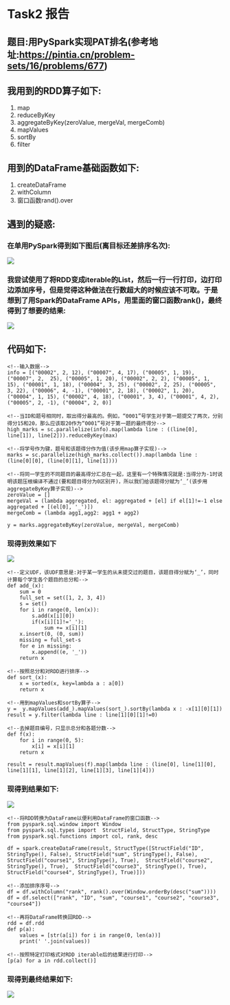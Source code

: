 # Task2 报告

## 题目:用PySpark实现PAT排名(参考地址:https://pintia.cn/problem-sets/16/problems/677)

## 我用到的RDD算子如下:
1. map
2. reduceByKey
3. aggregateByKey(zeroValue, mergeVal, mergeComb)
4. mapValues
5. sortBy
6. filter

## 用到的DataFrame基础函数如下:
1. createDataFrame
2. withColumn
3. 窗口函数rand().over

## 遇到的疑惑:
### 在单用PySpark得到如下图后(离目标还差排序名次):
![](http://ww1.sinaimg.cn/large/005PneI2ly1g5ws9p1f0wj30eq09qjsl.jpg)
### 我尝试使用了将RDD变成iterable的List，然后一行一行打印，边打印边添加序号，但是觉得这种做法在行数超大的时候应该不可取。于是想到了用Spark的DataFrame APIs，用里面的窗口函数rank()，最终得到了想要的结果:
![](http://ww1.sinaimg.cn/large/005PneI2ly1g5ws9z0zy2j30au05aq3g.jpg)

## 代码如下:
```
<!--输入数据-->
info = [("00002", 2, 12), ("00007", 4, 17), ("00005", 1, 19), ("00007", 2,  25), ("00005", 1, 20), ("00002", 2, 2), ("00005", 1, 15), ("00001", 1, 18), ("00004", 3, 25), ("00002", 2, 25), ("00005", 3, 22), ("00006", 4, -1), ("00001", 2, 18), ("00002", 1, 20), ("00004", 1, 15), ("00002", 4, 18), ("00001", 3, 4), ("00001", 4, 2), ("00005", 2, -1), ("00004", 2, 0)]

<!--当ID和题号相同时，取出得分最高的。例如，“0001”号学生对于第一题提交了两次，分别得分15和20，那么应该取20作为“0001”号对于第一题的最终得分-->
high_marks = sc.parallelize(info).map(lambda line : ((line[0], line[1]), line[2])).reduceByKey(max)

<!--将学号作为键，题号和该题得分作为值(该步用map算子实现)-->
marks = sc.parallelize(high_marks.collect()).map(lambda line : (line[0][0], (line[0][1], line[1])))

<!--将同一学生的不同题目的最高得分汇总在一起，这里有一个特殊情况就是:当得分为-1时说明该题压根编译不通过(要和题目得分为0区别开)，所以我们给该题得分赋为‘_’(该步用aggregateByKey算子实现)-->
zeroValue = []
mergeVal = (lambda aggregated, el: aggregated + [el] if el[1]!=-1 else aggregated + [(el[0], '_')])
mergeComb = (lambda agg1,agg2: agg1 + agg2)

y = marks.aggregateByKey(zeroValue, mergeVal, mergeComb)
```

### 现得到效果如下
![](http://ww1.sinaimg.cn/large/005PneI2gy1g5wsa5b4ldj326s03kdhj.jpg)
```
<!--定义UDF，该UDF意思是:对于某一学生的从未提交过的题目，该题目得分赋为‘_’，同时计算每个学生各个题目的总分和-->
def add_(x):
    sum = 0
    full_set = set([1, 2, 3, 4])
    s = set()
    for i in range(0, len(x)):
        s.add(x[i][0])
        if(x[i][1]!='_'):
            sum += x[i][1]
    x.insert(0, (0, sum))
    missing = full_set-s
    for e in missing:
        x.append((e, '_'))
    return x

<!--按照总分和对RDD进行排序-->   
def sort_(x):    
    x = sorted(x, key=lambda a : a[0])
    return x

<!--用到mapValues和sortBy算子-->
y =  y.mapValues(add_).mapValues(sort_).sortBy(lambda x : -x[1][0][1])
result = y.filter(lambda line : line[1][0][1]!=0)

<!--去掉题目编号，只显示总分和各题分数-->
def f(x):
    for i in range(0, 5):
        x[i] = x[i][1]
    return x

result = result.mapValues(f).map(lambda line : (line[0], line[1][0], line[1][1], line[1][2], line[1][3], line[1][4]))
```
### 现得到结果如下:
![](http://ww1.sinaimg.cn/large/005PneI2ly1g5ws9p1f0wj30eq09qjsl.jpg)

```
<!--将RDD转换为DataFrame以便利用DataFrame的窗口函数-->
from pyspark.sql.window import Window
from pyspark.sql.types import  StructField, StructType, StringType
from pyspark.sql.functions import col, rank, desc

df = spark.createDataFrame(result, StructType([StructField("ID", StringType(), False), StructField("sum", StringType(), False), StructField("course1", StringType(), True),  StructField("course2", StringType(), True),  StructField("course3", StringType(), True),  StructField("course4", StringType(), True)]))

<!--添加排序序号-->
df = df.withColumn("rank", rank().over(Window.orderBy(desc("sum"))))
df = df.select(["rank", "ID", "sum", "course1", "course2", "course3", "course4"])

<!--再将DataFrame转换回RDD-->
rdd = df.rdd
def p(a):
    values = [str(a[i]) for i in range(0, len(a))]
    print(' '.join(values))   

<!--按照特定打印格式对RDD iterable后的结果进行打印-->
[p(a) for a in rdd.collect()]
```
### 现得到最终结果如下:
![](http://ww1.sinaimg.cn/large/005PneI2ly1g5ws9z0zy2j30au05aq3g.jpg)

